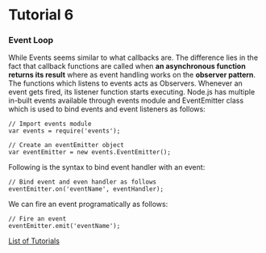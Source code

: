 # Tutorial 6

### Event Loop

While Events seems similar to what callbacks are. The difference lies in the fact that callback functions are called when **an asynchronous function returns its result** where as event handling works on the **observer pattern**. The functions which listens to events acts as Observers. Whenever an event gets fired, its listener function starts executing. Node.js has multiple in-built events available through events module and EventEmitter class which is used to bind events and event listeners as follows:

```
// Import events module
var events = require('events');

// Create an eventEmitter object
var eventEmitter = new events.EventEmitter();
```

Following is the syntax to bind event handler with an event:
```
// Bind event and even handler as follows
eventEmitter.on('eventName', eventHandler);
```
We can fire an event programatically as follows:
```
// Fire an event 
eventEmitter.emit('eventName');
```

[List of Tutorials](https://github.com/shane030716/node-js)
